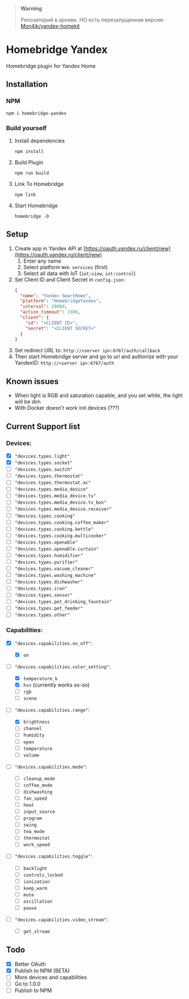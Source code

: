 > **Warning**
>
> Репозиторий в архиве. НО есть  перезапущенная версия: [Mon4ik/yandex-homekit](https://github.com/Mon4ik/yandex-homekit)  

# Homebridge Yandex

Homebridge plugin for Yandex Home

## Installation

### NPM

```shell
npm i homebridge-yandex
```

### Build yourself

1. Install dependencies
    ```shell
    npm install
    ```

2. Build Plugin
    ```shell
    npm run build
    ```

3. Link To Homebridge
    ```shell
    npm link
    ```

4. Start Homebridge
    ```shell 
    homebridge -D
    ```

## Setup

1. Create app in Yandex API at [https://oauth.yandex.ru/client/new](https://oauth.yandex.ru/client/new)
    1. Enter any name
    2. Select platform `Web services` (first)
    3. Select all data with IoT (`iot:view`, `iot:control`)
2. Set Client ID and Client Secret in `config.json`:
    ```json
    {
      "name": "Yandex SmartHome",
      "platform": "HomebridgeYandex",
      "interval": 20000,
      "action_timeout": 1500,
      "client": {
        "id": "<CLIENT ID>",
        "secret": "<CLIENT SECRET>"
      }
    }
    ```
3. Set redirect URL to: `http://<server ip>:6767/auth/callback`
4. Then start Homebridge server and go to url and authorize with your YandexID: `http://<server ip>:6767/auth`

## Known issues
- When light is RGB and saturation capable, and you set white, the light will be dim
- With Docker doesn't work init devices (???) 

## Current Support list

### Devices:

- [x] `"devices.types.light"`
- [x] `"devices.types.socket"`
- [ ] `"devices.types.switch"`
- [ ] `"devices.types.thermostat"`
- [ ] `"devices.types.thermostat.ac"`
- [ ] `"devices.types.media_device"`
- [ ] `"devices.types.media_device.tv"`
- [ ] `"devices.types.media_device.tv_box"`
- [ ] `"devices.types.media_device.receiver"`
- [ ] `"devices.types.cooking"`
- [ ] `"devices.types.cooking.coffee_maker"`
- [ ] `"devices.types.cooking.kettle"`
- [ ] `"devices.types.cooking.multicooker"`
- [ ] `"devices.types.openable"`
- [ ] `"devices.types.openable.curtain"`
- [ ] `"devices.types.humidifier"`
- [ ] `"devices.types.purifier"`
- [ ] `"devices.types.vacuum_cleaner"`
- [ ] `"devices.types.washing_machine"`
- [ ] `"devices.types.dishwasher"`
- [ ] `"devices.types.iron"`
- [ ] `"devices.types.sensor"`
- [ ] `"devices.types.pet_drinking_fountain"`
- [ ] `"devices.types.pet_feeder"`
- [ ] `"devices.types.other"`

### Capabilities:

- [x] `"devices.capabilities.on_off"`:

    - [x] `on`

- [ ] `"devices.capabilities.color_setting"`:

    - [x] `temperature_k`
    - [x] `hsv` (currently works so-so)
    - [ ] `rgb`
    - [ ] `scene`

- [ ] `"devices.capabilities.range"`:

    - [x] `brightness`
    - [ ] `channel`
    - [ ] `humidity`
    - [ ] `open`
    - [ ] `temperature`
    - [ ] `volume`

- [ ] `"devices.capabilities.mode"`:

    - [ ] `cleanup_mode`
    - [ ] `coffee_mode`
    - [ ] `dishwashing`
    - [ ] `fan_speed`
    - [ ] `heat`
    - [ ] `input_source`
    - [ ] `program    `
    - [ ] `swing    `
    - [ ] `tea_mode    `
    - [ ] `thermostat    `
    - [ ] `work_speed`

- [ ] `"devices.capabilities.toggle"`:

    - [ ] `backlight`
    - [ ] `controls_locked`
    - [ ] `ionization`
    - [ ] `keep_warm`
    - [ ] `mute`
    - [ ] `oscillation`
    - [ ] `pause`

- [ ] `"devices.capabilities.video_stream"`:

    - [ ] `get_stream`

## Todo

- [x] Better OAuth
- [X] Publish to NPM (BETA)
- [ ] More devices and capabilities
- [ ] Go to 1.0.0
- [ ] Publish to NPM
